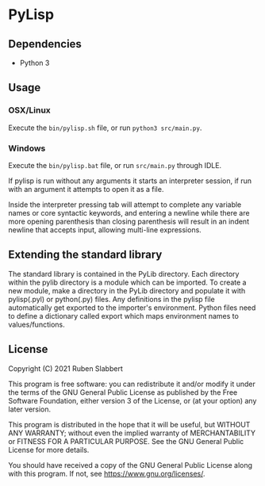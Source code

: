 # PyLisp
## Dependencies
* Python 3

## Usage
### OSX/Linux
Execute the `bin/pylisp.sh` file, or run `python3 src/main.py`.

### Windows
Execute the `bin/pylisp.bat` file, or run `src/main.py` through IDLE.

If pylisp is run without any arguments it starts an interpreter session, if run with an argument it attempts to open it as a file.

Inside the interpreter pressing tab will attempt to complete any variable names or core syntactic keywords, and entering a newline while there are more opening parenthesis than closing parenthesis will result in an indent newline that accepts input, allowing multi-line expressions.

## Extending the standard library
The standard library is contained in the PyLib directory. Each directory within the pylib directory is a module which can be imported. To create a new module, make a directory in the PyLib directory and populate it with pylisp(.pyl) or python(.py) files. Any definitions in the pylisp file automatically get exported to the importer's environment. Python files need to define a dictionary called export which maps environment names to values/functions.

## License
Copyright (C) 2021 Ruben Slabbert

This program is free software: you can redistribute it and/or modify
it under the terms of the GNU General Public License as published by
the Free Software Foundation, either version 3 of the License, or
(at your option) any later version.

This program is distributed in the hope that it will be useful,
but WITHOUT ANY WARRANTY; without even the implied warranty of
MERCHANTABILITY or FITNESS FOR A PARTICULAR PURPOSE.  See the
GNU General Public License for more details.

You should have received a copy of the GNU General Public License
along with this program.  If not, see <https://www.gnu.org/licenses/>.
